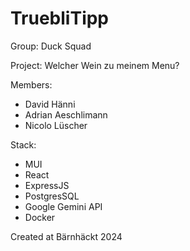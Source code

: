 # TruebliTipp

Group: Duck Squad

Project: Welcher Wein zu meinem Menu?

Members:
- David Hänni
- Adrian Aeschlimann
- Nicolo Lüscher

Stack:
- MUI
- React
- ExpressJS
- PostgresSQL
- Google Gemini API
- Docker

Created at Bärnhäckt 2024
